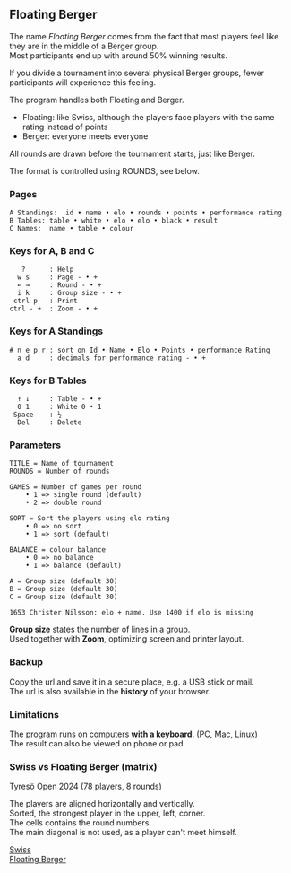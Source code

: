 ## Floating Berger

The name *Floating Berger* comes from the fact that most players feel like they are in the middle of a Berger group.  
Most participants end up with around 50% winning results.  

If you divide a tournament into several physical Berger groups, fewer participants will experience this feeling.

The program handles both Floating and Berger.

* Floating: like Swiss, although the players face players with the same rating instead of points
* Berger: everyone meets everyone

All rounds are drawn before the tournament starts, just like Berger.

The format is controlled using ROUNDS, see below.


### Pages

```
A Standings:  id • name • elo • rounds • points • performance rating
B Tables: table • white • elo • elo • black • result
C Names:  name • table • colour
```

### Keys for A, B and C

```
   ?      : Help
  w s     : Page - • +
  ← →     : Round - • +
  i k     : Group size - • +
 ctrl p   : Print
ctrl - +  : Zoom - • +
```

### Keys for A Standings

```
# n e p r : sort on Id • Name • Elo • Points • performance Rating
  a d     : decimals for performance rating - • +
```

### Keys for B Tables

```
  ↑ ↓     : Table - • +
  0 1     : White 0 • 1
 Space    : ½
  Del     : Delete
```

### Parameters

```
TITLE = Name of tournament
ROUNDS = Number of rounds

GAMES = Number of games per round
	• 1 => single round (default)
	• 2 => double round

SORT = Sort the players using elo rating
	• 0 => no sort
	• 1 => sort (default)

BALANCE = colour balance
	• 0 => no balance
	• 1 => balance (default)

A = Group size (default 30)
B = Group size (default 30)
C = Group size (default 30)

1653 Christer Nilsson: elo + name. Use 1400 if elo is missing
```

**Group size** states the number of lines in a group.  
Used together with **Zoom**, optimizing screen and printer layout.  

### Backup

Copy the url and save it in a secure place, e.g. a USB stick or mail.  
The url is also available in the **history** of your browser.

### Limitations

The program runs on computers **with a keyboard**. (PC, Mac, Linux)  
The result can also be viewed on phone or pad.  

### Swiss vs Floating Berger (matrix)

Tyresö Open 2024 (78 players, 8 rounds)  

The players are aligned horizontally and vertically.  
Sorted, the strongest player in the upper, left, corner.  
The cells contains the round numbers.  
The main diagonal is not used, as a player can't meet himself.  

[Swiss](x_Schweizer_78.png)  
[Floating Berger](X_FairPair_78.png)  
